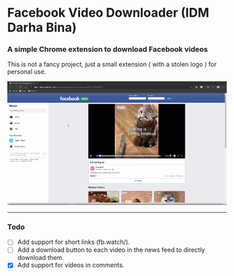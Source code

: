 # Facebook Video Downloader (IDM Darha Bina)


### A simple Chrome extension to download Facebook videos

This is not a fancy project, just a small extension ( with a stolen logo ) for personal use.

<img src="demo.gif" alt="Demo">

---
### Todo

- [ ] Add support for short links (fb.watch/).
- [ ] Add a download button to each video in the news feed to directly download them.
- [x] Add support for videos in comments.
